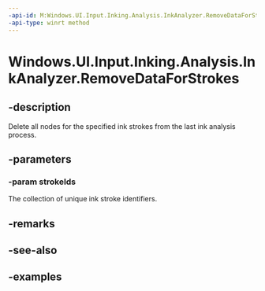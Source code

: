 ```yaml
---
-api-id: M:Windows.UI.Input.Inking.Analysis.InkAnalyzer.RemoveDataForStrokes(Windows.Foundation.Collections.IIterable{System.UInt32})
-api-type: winrt method
---
```


<!-- Method syntax.
public void InkAnalyzer.RemoveDataForStrokes(IIterable<UInt32> strokeIds)
-->

# Windows.UI.Input.Inking.Analysis.InkAnalyzer.RemoveDataForStrokes


## -description

Delete all nodes for the specified ink strokes from the last ink analysis process.

## -parameters

### -param strokeIds

The collection of unique ink stroke identifiers.

## -remarks

## -see-also

## -examples

